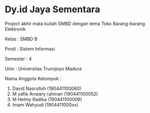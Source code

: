 # Dy.id Jaya Sementara
Project akhir mata kuliah SMBD dengan tema Toko Barang-barang Elektronik

Kelas    : SMBD B

Prodi    : Sistem Informasi

Semester : 4

Univ     : Universitas Trunojoyo Madura

Nama Anggota Kelompok :

1. David Nasrulloh (190441100060)
2. M yafie Anwary rahman (190441100052)
3. M Helmy Radika (190441100006)
4. Imam Wahyudi (1904411000xx)
